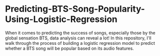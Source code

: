 # Predicting-BTS-Song-Popularity-Using-Logistic-Regression

When it comes to predicting the success of songs, especially those by the global sensation BTS, data analysis can reveal a lot! In this repository, I'll walk through the process of building a logistic regression model to predict whether a BTS song will be popular based on its audio features.
